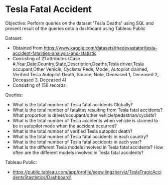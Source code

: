 # Tesla Fatal Accident
Objective: Perform queries on the dataset 'Tesla Deaths' using SQL and present result of the queries onto a dashboard using Tableau Public

Dataset:
- Obtained from https://www.kaggle.com/datasets/thedevastator/tesla-accident-fatalities-analysis-and-statistic
- Consisting of 21 attributes (Case #,Year,Date,Country,State,Description,Deaths,Tesla driver,Tesla occupant,Other Vehicle, Cyclists/ Peds, Model, Autopilot claimed, Verified Tesla Autopilot Death, Source, Note, Deceased 1, Deceased 2, Deceased 3, Deceased 4)
- Consisting of 158 records

Queries:
- What is the total number of Tesla fatal accidents Globally?
- What is the total number of fatalites resulting from Tesla fatal accidents? What proportion is driver/occupant/other vehicle/pedastrian/cyclists?
- What is the total number of Tesla accidents when vehicle is claimed to be in autopilot mode when the accident occurred?
- What is the total number of verified Tesla autopilot death?
- What is the total number of Tesla fatal accidents in each country?
- What is the total number of Tesla fatal accidents in each year?
- What is the different Tesla models involved in Tesla fatal accidents? How often are the different models involved in Tesla fatal accidents?

Tableau Public: 
- https://public.tableau.com/app/profile/seow.lingzhe/viz/TeslaTragicAccidentsStastistics/Dashboard1
